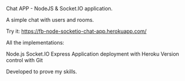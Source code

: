 Chat APP - NodeJS & Socket.IO application.

A simple chat with users and rooms.

Try it: https://fb-node-socketio-chat-app.herokuapp.com/

All the implementations: 

Node.js
Socket.IO
Express
Application deployment with Heroku
Version control with Git

Developed to prove my skills.
